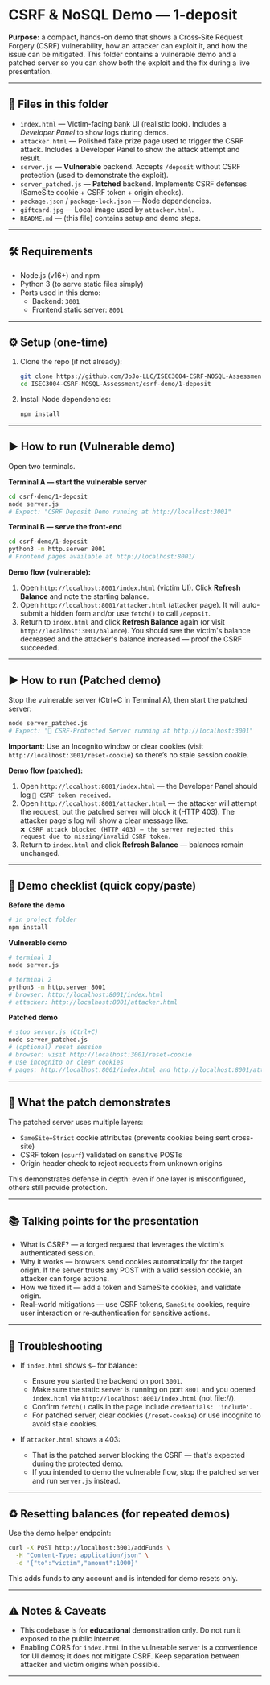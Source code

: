 

# CSRF & NoSQL Demo — 1-deposit

**Purpose:** a compact, hands-on demo that shows a Cross‑Site Request Forgery (CSRF) vulnerability, how an attacker can exploit it, and how the issue can be mitigated. This folder contains a vulnerable demo and a patched server so you can show both the exploit and the fix during a live presentation.

---

## 📁 Files in this folder

- `index.html` — Victim-facing bank UI (realistic look). Includes a *Developer Panel* to show logs during demos.  
- `attacker.html` — Polished fake prize page used to trigger the CSRF attack. Includes a Developer Panel to show the attack attempt and result.  
- `server.js` — **Vulnerable** backend. Accepts `/deposit` without CSRF protection (used to demonstrate the exploit).  
- `server_patched.js` — **Patched** backend. Implements CSRF defenses (SameSite cookie + CSRF token + origin checks).  
- `package.json` / `package-lock.json` — Node dependencies.  
- `giftcard.jpg` — Local image used by `attacker.html`.  
- `README.md` — (this file) contains setup and demo steps.

---

## 🛠️ Requirements

- Node.js (v16+) and npm  
- Python 3 (to serve static files simply)  
- Ports used in this demo:
  - Backend: `3001`
  - Frontend static server: `8001`

---

## ⚙️ Setup (one-time)

1. Clone the repo (if not already):
   ```bash
   git clone https://github.com/JoJo-LLC/ISEC3004-CSRF-NOSQL-Assessment.git
   cd ISEC3004-CSRF-NOSQL-Assessment/csrf-demo/1-deposit
   ```

2. Install Node dependencies:
   ```bash
   npm install
   ```

---

## ▶️ How to run (Vulnerable demo)

Open two terminals.

**Terminal A — start the vulnerable server**
```bash
cd csrf-demo/1-deposit
node server.js
# Expect: "CSRF Deposit Demo running at http://localhost:3001"
```

**Terminal B — serve the front-end**
```bash
cd csrf-demo/1-deposit
python3 -m http.server 8001
# Frontend pages available at http://localhost:8001/
```

**Demo flow (vulnerable):**
1. Open `http://localhost:8001/index.html` (victim UI). Click **Refresh Balance** and note the starting balance.  
2. Open `http://localhost:8001/attacker.html` (attacker page). It will auto-submit a hidden form and/or use `fetch()` to call `/deposit`.  
3. Return to `index.html` and click **Refresh Balance** again (or visit `http://localhost:3001/balance`). You should see the victim's balance decreased and the attacker's balance increased — proof the CSRF succeeded.

---

## ▶️ How to run (Patched demo)

Stop the vulnerable server (Ctrl+C in Terminal A), then start the patched server:

```bash
node server_patched.js
# Expect: "🔐 CSRF-Protected Server running at http://localhost:3001"
```

**Important:** Use an Incognito window or clear cookies (visit `http://localhost:3001/reset-cookie`) so there’s no stale session cookie.

**Demo flow (patched):**
1. Open `http://localhost:8001/index.html` — the Developer Panel should log `🔐 CSRF token received.`  
2. Open `http://localhost:8001/attacker.html` — the attacker will attempt the request, but the patched server will block it (HTTP 403). The attacker page's log will show a clear message like:  
   `❌ CSRF attack blocked (HTTP 403) — the server rejected this request due to missing/invalid CSRF token.`  
3. Return to `index.html` and click **Refresh Balance** — balances remain unchanged.

---

## 🔎 Demo checklist (quick copy/paste)

**Before the demo**
```bash
# in project folder
npm install
```

**Vulnerable demo**
```bash
# terminal 1
node server.js

# terminal 2
python3 -m http.server 8001
# browser: http://localhost:8001/index.html
# attacker: http://localhost:8001/attacker.html
```

**Patched demo**
```bash
# stop server.js (Ctrl+C)
node server_patched.js
# (optional) reset session
# browser: visit http://localhost:3001/reset-cookie
# use incognito or clear cookies
# pages: http://localhost:8001/index.html and http://localhost:8001/attacker.html
```

---

## 🔐 What the patch demonstrates

The patched server uses multiple layers:
- `SameSite=Strict` cookie attributes (prevents cookies being sent cross-site)  
- CSRF token (`csurf`) validated on sensitive POSTs  
- Origin header check to reject requests from unknown origins

This demonstrates defense in depth: even if one layer is misconfigured, others still provide protection.

---

## 📚 Talking points for the presentation

- What is CSRF? — a forged request that leverages the victim's authenticated session.  
- Why it works — browsers send cookies automatically for the target origin. If the server trusts any POST with a valid session cookie, an attacker can forge actions.  
- How we fixed it — add a token and SameSite cookies, and validate origin.  
- Real-world mitigations — use CSRF tokens, `SameSite` cookies, require user interaction or re‑authentication for sensitive actions.

---

## 🧰 Troubleshooting

- If `index.html` shows `$—` for balance:
  - Ensure you started the backend on port `3001`.
  - Make sure the static server is running on port `8001` and you opened `index.html` via `http://localhost:8001/index.html` (not file://).
  - Confirm `fetch()` calls in the page include `credentials: 'include'`.
  - For patched server, clear cookies (`/reset-cookie`) or use incognito to avoid stale cookies.

- If `attacker.html` shows a 403:
  - That is the patched server blocking the CSRF — that's expected during the protected demo.
  - If you intended to demo the vulnerable flow, stop the patched server and run `server.js` instead.

---

## ♻️ Resetting balances (for repeated demos)

Use the demo helper endpoint:
```bash
curl -X POST http://localhost:3001/addFunds \
  -H "Content-Type: application/json" \
  -d '{"to":"victim","amount":1000}'
```

This adds funds to any account and is intended for demo resets only.

---

## ⚠️ Notes & Caveats

- This codebase is for **educational** demonstration only. Do not run it exposed to the public internet.  
- Enabling CORS for `index.html` in the vulnerable server is a convenience for UI demos; it does not mitigate CSRF. Keep separation between attacker and victim origins when possible.

---